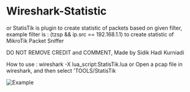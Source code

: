 # Wireshark-Statistic

or StatisTik is plugin to create statistic of packets based on given filter, example filter is : (tzsp &amp;&amp; ip.src == 192.168.1.1) to create statistic of MikroTik Packet Sniffer

DO NOT REMOVE CREDIT and COMMENT,
Made by Sidik Hadi Kurniadi

How to use : wireshark -X lua_script:StatisTik.lua
or
Open a pcap file in wireshark, and then select 'TOOLS/StatisTik

![Example](Wireshark-Statistic/example.png "Example of result")
